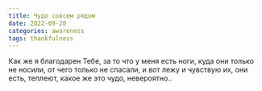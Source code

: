 ```yaml
---
title: Чудо совсем рядом
date: 2022-09-20
categories: awareness
tags: thankfulness
---
```

Как же я благодарен Тебе, за то что у меня есть ноги,
куда они только не носили, от чего только не спасали,
и вот лежу и чувствую их, они есть, теплеют, какое же
это чудо, невероятно..
